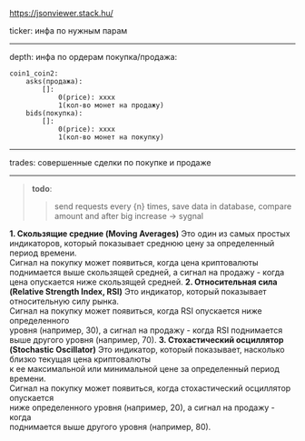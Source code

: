 https://jsonviewer.stack.hu/

ticker: инфа по нужным парам
___
depth: инфа по ордерам покупка/продажа:

    coin1_coin2:
        asks(продажа):
            []:
                0(price): xxxx 
                1(кол-во монет на продажу)
        bids(покупка):
            []:
                0(price): xxxx
                1(кол-во монет на покупку)

---
trades: совершенные сделки по покупке и продаже

---
>__todo__:
>>send requests every {n} times, save data in database, compare amount and after big increase -> sygnal

__1. Скользящие средние (Moving Averages)__
Это один из самых простых индикаторов, который показывает среднюю цену за определенный период времени.  
Сигнал на покупку может появиться, когда цена криптовалюты поднимается выше скользящей средней, а сигнал на продажу - когда цена опускается ниже скользящей средней.
__2. Относительная сила (Relative Strength Index, RSI)__
Это индикатор, который показывает относительную силу рынка.  
Сигнал на покупку может появиться, когда RSI опускается ниже определенного  
уровня (например, 30), а сигнал на продажу - когда RSI поднимается выше другого уровня (например, 70).
__3. Стохастический осциллятор (Stochastic Oscillator)__
Это индикатор, который показывает, насколько близко текущая цена криптовалюты  
 к ее максимальной или минимальной цене за определенный период времени.  
 Сигнал на покупку может появиться, когда стохастический осциллятор опускается  
 ниже определенного уровня (например, 20), а сигнал на продажу - когда  
 поднимается выше другого уровня (например, 80).